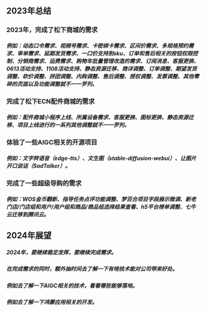 ## 2023年总结
### 2023年，完成了松下商城的需求
##### 例如：动态口令需求、视频号需求、卡密绑卡需求、区间价需求、多规格预约需求、审单需求、延期发货需求、一口价支持到sku、订单和售后相关的按钮权限控制、分销商需求、运费需求、购物车批量管理改造的需求、订阅消息、客服更换、0613活动支持、1108活动支持、静态资源迁移、商详调整、订单调整、期望发货调整、砍价调整、拼团调整、内购调整、售后调整、授权调整、发票调整、其他零碎的页面以及功能调整就不一一罗列。
### 完成了松下ECN配件商城的需求
##### 例如：配件商城小程序上线、所属设备需求、客服更换、图标更换、静态资源迁移、项目上线进行的一系列其他调整就不一一罗列。
### 体验了一些AIGC相关的开源项目
##### 例如：文字转语音（edge-tts）、文生图（stable-diffusion-webui）、让图片开口说话（SadTalker）。
### 完成了一些超级导购的需求
##### 例如：WOS金币翻新、指导任务点评功能调整、梦百合项目字段展示微调、新老门店/门店组和用户/用户组和商品/商品组选择结果查看、h5平台榜单调整、七牛云迁移到腾讯云。

## 2024年展望
##### 2024年，要继续稳定发挥，要继续完成需求。
##### 在完成需求的同时，额外抽时间去了解一下有啥技术能对公司带来好处。
##### 例如去了解一下AIGC相关的技术，看看哪些能够落地。
##### 例如去了解一下鸿蒙应用相关的开发。

